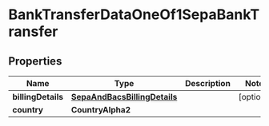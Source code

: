 

# BankTransferDataOneOf1SepaBankTransfer


## Properties

| Name | Type | Description | Notes |
|------------ | ------------- | ------------- | -------------|
|**billingDetails** | [**SepaAndBacsBillingDetails**](SepaAndBacsBillingDetails.md) |  |  [optional] |
|**country** | **CountryAlpha2** |  |  |



